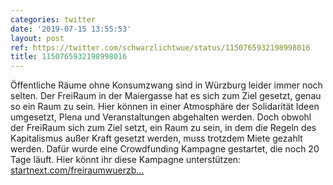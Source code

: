 ```yaml
---
categories: twitter
date: '2019-07-15 13:55:53'
layout: post
ref: https://twitter.com/schwarzlichtwue/status/1150765932198998016
title: 1150765932198998016
---
```

Öffentliche Räume ohne Konsumzwang sind in Würzburg leider immer noch selten. Der FreiRaum in der Maiergasse hat es sich zum Ziel gesetzt, genau so ein Raum zu sein. Hier können in einer Atmosphäre der Solidarität Ideen umgesetzt, Plena und Veranstaltungen abgehalten werden.
Doch obwohl der FreiRaum sich zum Ziel setzt, ein Raum zu sein, in dem die Regeln des Kapitalismus außer Kraft gesetzt werden, muss trotzdem Miete gezahlt werden. Dafür wurde eine Crowdfunding Kampagne gestartet, die noch 20 Tage läuft.
Hier könnt ihr diese Kampagne unterstützen: [startnext.com/freiraumwuerzb…](https://www.startnext.com/freiraumwuerzburg)